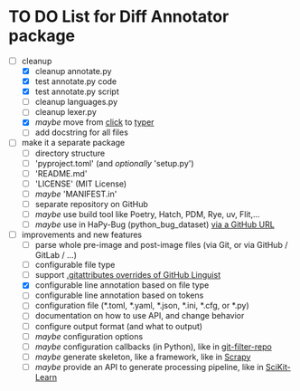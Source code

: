# TO DO List for Diff Annotator package

- [ ] cleanup
    - [x] cleanup annotate.py
    - [x] test annotate.py code
    - [x] test annotate.py script
    - [ ] cleanup languages.py
    - [ ] cleanup lexer.py
    - [x] _maybe_ move from [click][] to [typer][]
    - [ ] add docstring for all files
- [ ] make it a separate package
    - [ ] directory structure
    - [ ] 'pyproject.toml' (and _optionally_ 'setup.py')
    - [ ] 'README.md'
    - [ ] 'LICENSE' (MIT License)
    - [ ] _maybe_ 'MANIFEST.in'
    - [ ] separate repository on GitHub
    - [ ] _maybe_ use build tool like Poetry, Hatch, PDM, Rye, uv, Flit,...
    - [ ] _maybe_ use in HaPy-Bug (python_bug_dataset) [via a GitHub URL][1]
- [ ] improvements and new features
    - [ ] parse whole pre-image and post-image files
          (via Git, or via GitHub / GitLab / ...)
    - [ ] configurable file type
    - [ ] support [.gitattributes overrides of GitHub Linguist][2]
    - [x] configurable line annotation based on file type
    - [ ] configurable line annotation based on tokens
    - [ ] configuration file (*.toml, *.yaml, *.json, *.ini, *.cfg, or *.py)
    - [ ] documentation on how to use API, and change behavior
    - [ ] configure output format (and what to output)
    - [ ] _maybe_ configuration options
    - [ ] _maybe_ configuration callbacks (in Python), like in [git-filter-repo][]
    - [ ] _maybe_ generate skeleton, like a framework, like in [Scrapy][scrapy]
    - [ ] _maybe_ provide an API to generate processing pipeline, like in [SciKit-Learn][sklearn]

[click]: https://click.palletsprojects.com/
[typer]: https://typer.tiangolo.com/
[git-filter-repo]: https://htmlpreview.github.io/?https://github.com/newren/git-filter-repo/blob/docs/html/git-filter-repo.html#CALLBACKS
[scrapy]: https://docs.scrapy.org/en/latest/intro/tutorial.html#creating-a-project
[sklearn]: https://scikit-learn.org/stable/modules/compose.html

[1]: https://stackoverflow.com/questions/70387750/how-to-manage-sub-projects-in-python
[2]: https://github.com/github-linguist/linguist/blob/master/docs/overrides.md#using-gitattributes
